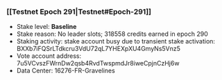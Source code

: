 ### [[Testnet Epoch 291|Testnet#Epoch-291]]
* Stake level: **Baseline**
* Stake reason: No leader slots; 318558 credits earned in epoch 290
* Staking activity: stake account busy due to transient stake activation: BXXb7iFQSrLTdkcru3VdU72qL7YHEXpXU4GmyNs5Vnz5
* Vote account address: 7u5VCvszFWrnDw2qsb4RvdTwspmdJr8iweCpjnCzHj6w
* Data Center: 16276-FR-Gravelines